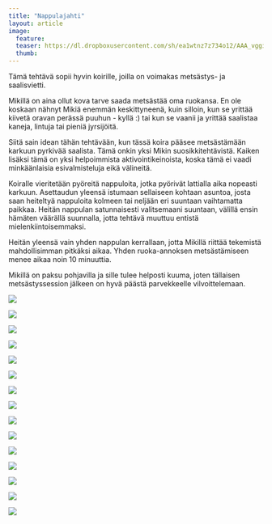 ```yaml
---
title: "Nappulajahti"
layout: article
image:
  feature:
  teaser: https://dl.dropboxusercontent.com/sh/ea1wtnz7z734o12/AAA_vggi0yefXTv3aSTCOpi_a/aktivointi/nappulajahti/DS38593-245px.jpg
  thumb:
---
```


Tämä tehtävä sopii hyvin koirille, joilla on voimakas metsästys- ja saalisvietti.

Mikillä on aina ollut kova tarve saada metsästää oma ruokansa. En ole koskaan nähnyt Mikiä enemmän keskittyneenä, kuin silloin, kun se yrittää kiivetä oravan perässä puuhun - kyllä :) tai kun se vaanii ja yrittää saalistaa kaneja, lintuja tai pieniä jyrsijöitä.

Siitä sain idean tähän tehtävään, kun tässä koira pääsee metsästämään karkuun pyrkivää saalista. Tämä onkin yksi Mikin suosikkitehtävistä. Kaiken lisäksi tämä on yksi helpoimmista aktivointikeinoista, koska tämä ei vaadi minkäänlaisia esivalmisteluja eikä välineitä.

Koiralle vieritetään pyöreitä nappuloita, jotka pyörivät lattialla aika nopeasti karkuun. Asettaudun yleensä istumaan sellaiseen kohtaan asuntoa, josta saan heiteltyä nappuloita kolmeen tai neljään eri suuntaan vaihtamatta paikkaa. Heitän nappulan satunnaisesti valitsemaani suuntaan, välillä ensin hämäten väärällä suunnalla, jotta tehtävä muuttuu entistä mielenkiintoisemmaksi.

Heitän yleensä vain yhden nappulan kerrallaan, jotta Mikillä riittää tekemistä mahdollisimman pitkäksi aikaa. Yhden ruoka-annoksen metsästämiseen menee aikaa noin 10 minuuttia.

Mikillä on paksu pohjavilla ja sille tulee helposti kuuma, joten tällaisen metsästyssession jälkeen on hyvä päästä parvekkeelle vilvoittelemaan.

[![](https://dl.dropboxusercontent.com/sh/ea1wtnz7z734o12/AADkv5M4AMDj6UNmfW4pVGNTa/aktivointi/nappulajahti/DS38471-800px.jpg)](https://dl.dropboxusercontent.com/sh/ea1wtnz7z734o12/AADAL9GhrjMfpNMyahybwsrla/aktivointi/nappulajahti/DS38471.jpg)

[![](https://dl.dropboxusercontent.com/sh/ea1wtnz7z734o12/AABhV64IZG1SslYsqty-A8t9a/aktivointi/nappulajahti/DS38472-800px.jpg)](https://dl.dropboxusercontent.com/sh/ea1wtnz7z734o12/AAC-JMcp4rV6udbldfIbjf3ra/aktivointi/nappulajahti/DS38472.jpg)

[![](https://dl.dropboxusercontent.com/sh/ea1wtnz7z734o12/AAAbkmo8tTCvBMkPq68bwmhga/aktivointi/nappulajahti/DS38473-800px.jpg)](https://dl.dropboxusercontent.com/sh/ea1wtnz7z734o12/AAA5FoG0gWFewhTBPs3sTGe8a/aktivointi/nappulajahti/DS38473.jpg)

[![](https://dl.dropboxusercontent.com/sh/ea1wtnz7z734o12/AACsfz3EGKglpGMJVn3mb5OWa/aktivointi/nappulajahti/DS38474-800px.jpg)](https://dl.dropboxusercontent.com/sh/ea1wtnz7z734o12/AACfwTlPp8D5dsrWDx5SuNBSa/aktivointi/nappulajahti/DS38474.jpg)

[![](https://dl.dropboxusercontent.com/sh/ea1wtnz7z734o12/AAAibVHGeJ-99Mk3Ieo6RkAaa/aktivointi/nappulajahti/DS38475-800px.jpg)](https://dl.dropboxusercontent.com/sh/ea1wtnz7z734o12/AADoH-nTn1G-EORpgj0uQgeya/aktivointi/nappulajahti/DS38475.jpg)

[![](https://dl.dropboxusercontent.com/sh/ea1wtnz7z734o12/AABNG_CusJy52CoMXNQe_M_ga/aktivointi/nappulajahti/DS38568-800px.jpg)](https://dl.dropboxusercontent.com/sh/ea1wtnz7z734o12/AAAqlBMGXvG-rjc3dDaH50wEa/aktivointi/nappulajahti/DS38568.jpg)

[![](https://dl.dropboxusercontent.com/sh/ea1wtnz7z734o12/AAAmgtC-PnOn2QeIYoWYw-XPa/aktivointi/nappulajahti/DS38569-800px.jpg)](https://dl.dropboxusercontent.com/sh/ea1wtnz7z734o12/AAC2Pr1aCxHiu6PKeMPW5t0Ea/aktivointi/nappulajahti/DS38569.jpg)

[![](https://dl.dropboxusercontent.com/sh/ea1wtnz7z734o12/AAAxwZDyrRCCVLGFPOhi4gxxa/aktivointi/nappulajahti/DS38570-800px.jpg)](https://dl.dropboxusercontent.com/sh/ea1wtnz7z734o12/AAB9Iv-aMzNs-wPIKVX8MTNPa/aktivointi/nappulajahti/DS38570.jpg)

[![](https://dl.dropboxusercontent.com/sh/ea1wtnz7z734o12/AABvqDz7wQsDGX40ZNVMXlABa/aktivointi/nappulajahti/DS38571-800px.jpg)](https://dl.dropboxusercontent.com/sh/ea1wtnz7z734o12/AACwQTws0CA5nHEHspZDOCAVa/aktivointi/nappulajahti/DS38571.jpg)

[![](https://dl.dropboxusercontent.com/sh/ea1wtnz7z734o12/AABJwAZAwQykRyN6YeOq62qra/aktivointi/nappulajahti/DS38572-800px.jpg)](https://dl.dropboxusercontent.com/sh/ea1wtnz7z734o12/AADc0MBQhaibRaBz_l-pXCvta/aktivointi/nappulajahti/DS38572.jpg)

[![](https://dl.dropboxusercontent.com/sh/ea1wtnz7z734o12/AABscnmuxZXAA4Sy0It04ltka/aktivointi/nappulajahti/DS38573-800px.jpg)](https://dl.dropboxusercontent.com/sh/ea1wtnz7z734o12/AAAiQnnFy6adhedsVPo-8ngEa/aktivointi/nappulajahti/DS38573.jpg)

[![](https://dl.dropboxusercontent.com/sh/ea1wtnz7z734o12/AACX67im33xiKyVFU-Ju1i5ba/aktivointi/nappulajahti/DS38593-800px.jpg)](https://dl.dropboxusercontent.com/sh/ea1wtnz7z734o12/AAB8iNfSiVJ1Z1toJzxtDtlxa/aktivointi/nappulajahti/DS38593.jpg)

[![](https://dl.dropboxusercontent.com/sh/ea1wtnz7z734o12/AAC5C_nk9JUdPcEAWBR7vJSVa/aktivointi/nappulajahti/DS38594-800px.jpg)](https://dl.dropboxusercontent.com/sh/ea1wtnz7z734o12/AACkA4_ekH8wbQoUPUtGIVj9a/aktivointi/nappulajahti/DS38594.jpg)

[![](https://dl.dropboxusercontent.com/sh/ea1wtnz7z734o12/AAAX3R-3jxYx55YHJzwTHE6Ta/aktivointi/nappulajahti/DS38595-800px.jpg)](https://dl.dropboxusercontent.com/sh/ea1wtnz7z734o12/AADyxWSJKuaAUTG04r34lgEta/aktivointi/nappulajahti/DS38595.jpg)

[![](https://dl.dropboxusercontent.com/sh/ea1wtnz7z734o12/AABybfNrtOg18BMk0Ro9nha5a/aktivointi/nappulajahti/DS38597-800px.jpg)](https://dl.dropboxusercontent.com/sh/ea1wtnz7z734o12/AABdal_c_baZ5z2v78BQDUZka/aktivointi/nappulajahti/DS38597.jpg)
